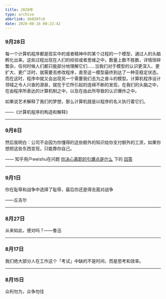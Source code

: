 ```yaml
---
title: 2020年
type: archive
abbrlink: db020fc0
date: 2020-08-16 00:23:42
---
```


### 9月28日

每一个计算机程序都是现实中的或者精神中的某个过程的一个模型，通过人的头脑孵化出来。这些过程出现在人们的经验或者思维之中，数量上数不胜数，详情琐碎繁杂，任何时候人们都只能部分地理解它们......当我们对于模型的认识更深入、更扩大、更广泛时，就需要去修改程序，直至这一模型最终到达了一种亚稳定状态。而在这时，程序中就又会出现另一个需要我们去为之奋斗的模型。计算机程序设计领域之令人兴奋的源泉，就在于它所引起的连绵不断的发现，在我们的头脑之中，在由程序所表达的计算机制之中，以及在由此所导致的认识爆炸之中。

如果说艺术解释了我们的梦想，那么计算机就是以程序的名义执行着它们。

——《计算机程序的构造和解释》

---

### 9月8日

然后我明白：公司不会因为你懂得的这些额外的知识给你支付额外的工资，如果你想把这些东西变现，只能靠你自己。

—— 知乎用户weishu在问题 [你决心离职的引爆点是什么](https://www.zhihu.com/question/26787893) 下的 [回答](https://www.zhihu.com/question/26787893/answer/441362005)

---

### 9月1日

你在耻辱和战争中选择了耻辱，最后你还是得去面对战争

——丘吉尔

---

### 8月27日

从来如此，便对吗？——鲁迅

---

### 8月17日

我们绝大部分人在工作这个「考试」中缺的不是时间，而是思考和效率。

---

### 8月15日

众利勿为，众争勿往
